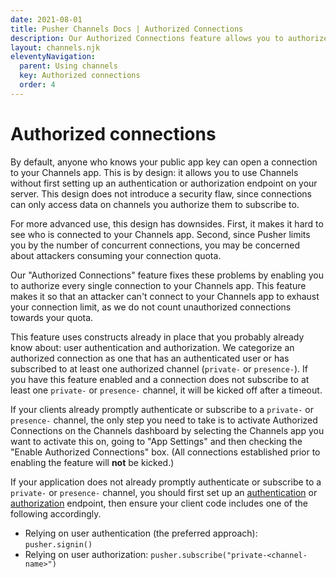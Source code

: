 ```yaml
---
date: 2021-08-01
title: Pusher Channels Docs | Authorized Connections
description: Our Authorized Connections feature allows you to authorize every single connection to your Channels app so your connection limit is protected from attackers.
layout: channels.njk
eleventyNavigation:
  parent: Using channels
  key: Authorized connections
  order: 4
---
```


# Authorized connections

By default, anyone who knows your public app key can open a connection to your Channels app. This is by design: it allows you to use Channels without first setting up an authentication or authorization endpoint on your server. This design does not introduce a security flaw, since connections can only access data on channels you authorize them to subscribe to.

For more advanced use, this design has downsides. First, it makes it hard to see who is connected to your Channels app. Second, since Pusher limits you by the number of concurrent connections, you may be concerned about attackers consuming your connection quota.

Our "Authorized Connections" feature fixes these problems by enabling you to authorize every single connection to your Channels app. This feature makes it so that an attacker can't connect to your Channels app to exhaust your connection limit, as we do not count unauthorized connections towards your quota.

This feature uses constructs already in place that you probably already know about: user authentication and authorization. We categorize an authorized connection as one that has an authenticated user or has subscribed to at least one authorized channel (`private-` or `presence-`). If you have this feature enabled and a connection does not subscribe to at least one `private-` or `presence-` channel, it will be kicked off after a timeout.

If your clients already promptly authenticate or subscribe to a `private-` or `presence-` channel, the only step you need to take is to activate Authorized Connections on the Channels dashboard by selecting the Channels app you want to activate this on, going to "App Settings" and then checking the "Enable Authorized Connections" box. (All connections established prior to enabling the feature will **not** be kicked.)

If your application does not already promptly authenticate or subscribe to a `private-` or
`presence-` channel, you should first set up an [authentication](/docs/channels/server_api/authenticating-users) or [authorization](/docs/channels/server_api/authorizing-users) endpoint, then ensure your client code includes one of the following accordingly.

- Relying on user authentication (the preferred approach): `pusher.signin()`
- Relying on user authorization: `pusher.subscribe("private-<channel-name>")`
